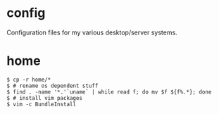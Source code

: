 config
======

Configuration files for my various desktop/server systems.

home
====

    $ cp -r home/*
    $ # rename os dependent stuff
    $ find . -name '*.'`uname` | while read f; do mv $f ${f%.*}; done
    $ # install vim packages
    $ vim -c BundleInstall
